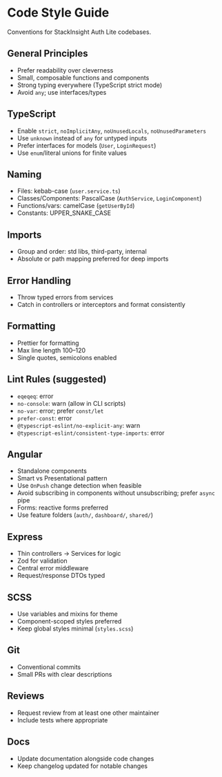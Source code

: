 # Code Style Guide

Conventions for StackInsight Auth Lite codebases.

## General Principles
- Prefer readability over cleverness
- Small, composable functions and components
- Strong typing everywhere (TypeScript strict mode)
- Avoid `any`; use interfaces/types

## TypeScript
- Enable `strict`, `noImplicitAny`, `noUnusedLocals`, `noUnusedParameters`
- Use `unknown` instead of `any` for untyped inputs
- Prefer interfaces for models (`User`, `LoginRequest`)
- Use `enum`/literal unions for finite values

## Naming
- Files: kebab-case (`user.service.ts`)
- Classes/Components: PascalCase (`AuthService`, `LoginComponent`)
- Functions/vars: camelCase (`getUserById`)
- Constants: UPPER_SNAKE_CASE

## Imports
- Group and order: std libs, third-party, internal
- Absolute or path mapping preferred for deep imports

## Error Handling
- Throw typed errors from services
- Catch in controllers or interceptors and format consistently

## Formatting
- Prettier for formatting
- Max line length 100–120
- Single quotes, semicolons enabled

## Lint Rules (suggested)
- `eqeqeq`: error
- `no-console`: warn (allow in CLI scripts)
- `no-var`: error; prefer `const/let`
- `prefer-const`: error
- `@typescript-eslint/no-explicit-any`: warn
- `@typescript-eslint/consistent-type-imports`: error

## Angular
- Standalone components
- Smart vs Presentational pattern
- Use `OnPush` change detection when feasible
- Avoid subscribing in components without unsubscribing; prefer `async` pipe
- Forms: reactive forms preferred
- Use feature folders (`auth/`, `dashboard/`, `shared/`)

## Express
- Thin controllers → Services for logic
- Zod for validation
- Central error middleware
- Request/response DTOs typed

## SCSS
- Use variables and mixins for theme
- Component-scoped styles preferred
- Keep global styles minimal (`styles.scss`)

## Git
- Conventional commits
- Small PRs with clear descriptions

## Reviews
- Request review from at least one other maintainer
- Include tests where appropriate

## Docs
- Update documentation alongside code changes
- Keep changelog updated for notable changes
